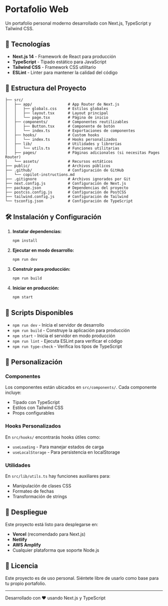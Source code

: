 # Portafolio Web

Un portafolio personal moderno desarrollado con Next.js, TypeScript y Tailwind CSS.

## 🚀 Tecnologías

- **Next.js 14** - Framework de React para producción
- **TypeScript** - Tipado estático para JavaScript
- **Tailwind CSS** - Framework CSS utilitario
- **ESLint** - Linter para mantener la calidad del código

## 📁 Estructura del Proyecto

```
├── src/
│   ├── app/                # App Router de Next.js
│   │   ├── globals.css     # Estilos globales
│   │   ├── layout.tsx      # Layout principal
│   │   └── page.tsx        # Página de inicio
│   ├── components/         # Componentes reutilizables
│   │   ├── Button.tsx      # Componente de botón
│   │   └── index.ts        # Exportaciones de componentes
│   ├── hooks/              # Custom hooks
│   │   └── index.ts        # Hooks personalizados
│   ├── lib/                # Utilidades y librerías
│   │   └── utils.ts        # Funciones utilitarias
│   ├── pages/              # Páginas adicionales (si necesitas Pages Router)
│   └── assets/             # Recursos estáticos
├── public/                 # Archivos públicos
├── .github/                # Configuración de GitHub
│   └── copilot-instructions.md
├── .gitignore              # Archivos ignorados por Git
├── next.config.js          # Configuración de Next.js
├── package.json            # Dependencias del proyecto
├── postcss.config.js       # Configuración de PostCSS
├── tailwind.config.js      # Configuración de Tailwind
└── tsconfig.json           # Configuración de TypeScript
```

## 🛠️ Instalación y Configuración

1. **Instalar dependencias:**
   ```bash
   npm install
   ```

2. **Ejecutar en modo desarrollo:**
   ```bash
   npm run dev
   ```

3. **Construir para producción:**
   ```bash
   npm run build
   ```

4. **Iniciar en producción:**
   ```bash
   npm start
   ```

## 📝 Scripts Disponibles

- `npm run dev` - Inicia el servidor de desarrollo
- `npm run build` - Construye la aplicación para producción
- `npm start` - Inicia el servidor en modo producción
- `npm run lint` - Ejecuta ESLint para verificar el código
- `npm run type-check` - Verifica los tipos de TypeScript

## 🎨 Personalización

### Componentes
Los componentes están ubicados en `src/components/`. Cada componente incluye:
- Tipado con TypeScript
- Estilos con Tailwind CSS
- Props configurables

### Hooks Personalizados
En `src/hooks/` encontrarás hooks útiles como:
- `useLoading` - Para manejar estados de carga
- `useLocalStorage` - Para persistencia en localStorage

### Utilidades
En `src/lib/utils.ts` hay funciones auxiliares para:
- Manipulación de clases CSS
- Formateo de fechas
- Transformación de strings

## 🚀 Despliegue

Este proyecto está listo para desplegarse en:
- **Vercel** (recomendado para Next.js)
- **Netlify**
- **AWS Amplify**
- Cualquier plataforma que soporte Node.js

## 📄 Licencia

Este proyecto es de uso personal. Siéntete libre de usarlo como base para tu propio portafolio.

---

Desarrollado con ❤️ usando Next.js y TypeScript